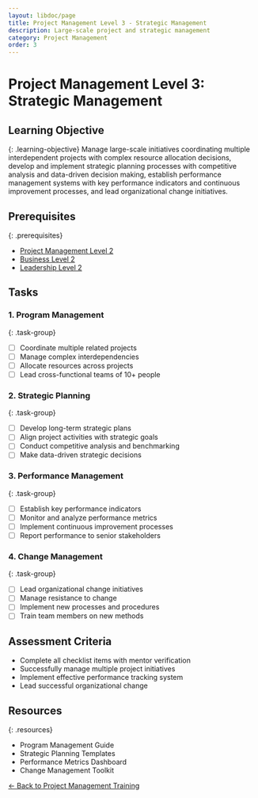```yaml
---
layout: libdoc/page
title: Project Management Level 3 - Strategic Management
description: Large-scale project and strategic management
category: Project Management
order: 3
---
```


# Project Management Level 3: Strategic Management

## Learning Objective
{: .learning-objective}
Manage large-scale initiatives coordinating multiple interdependent projects with complex resource allocation decisions, develop and implement strategic planning processes with competitive analysis and data-driven decision making, establish performance management systems with key performance indicators and continuous improvement processes, and lead organizational change initiatives.

## Prerequisites
{: .prerequisites}
- [Project Management Level 2](../project-management/level-2)
- [Business Level 2](../business/level-2)
- [Leadership Level 2](../leadership/level-2)

## Tasks

### 1. Program Management
{: .task-group}
- [ ] Coordinate multiple related projects
- [ ] Manage complex interdependencies
- [ ] Allocate resources across projects
- [ ] Lead cross-functional teams of 10+ people

### 2. Strategic Planning
{: .task-group}
- [ ] Develop long-term strategic plans
- [ ] Align project activities with strategic goals
- [ ] Conduct competitive analysis and benchmarking
- [ ] Make data-driven strategic decisions

### 3. Performance Management
{: .task-group}
- [ ] Establish key performance indicators
- [ ] Monitor and analyze performance metrics
- [ ] Implement continuous improvement processes
- [ ] Report performance to senior stakeholders

### 4. Change Management
{: .task-group}
- [ ] Lead organizational change initiatives
- [ ] Manage resistance to change
- [ ] Implement new processes and procedures
- [ ] Train team members on new methods

## Assessment Criteria
- Complete all checklist items with mentor verification
- Successfully manage multiple project initiatives
- Implement effective performance tracking system
- Lead successful organizational change

## Resources
{: .resources}
- Program Management Guide
- Strategic Planning Templates
- Performance Metrics Dashboard
- Change Management Toolkit

[← Back to Project Management Training](../)